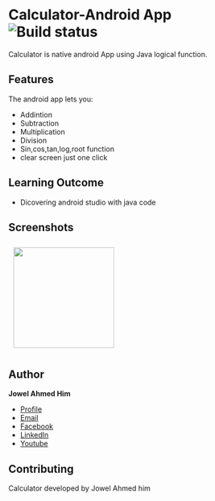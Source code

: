 # Calculator-Android App ![Build status](https://github.com/wallabag/android-app/workflows/CI/badge.svg?branch=master)

Calculator is native android App using Java logical function.

## Features

The android app lets you:
- Addintion
- Subtraction
- Multiplication
- Division
- Sin,cos,tan,log,root function
- clear screen just one click

## Learning Outcome

- Dicovering android studio with java code


## Screenshots

   [<img src="https://user-images.githubusercontent.com/82113036/123310251-b3bf8700-d547-11eb-9f84-2b636c43090f.png" align="center"
width="200"
    hspace="10" vspace="10">](/readme/Wallabag%20Article%20View.png)

    


## Author

**Jowel Ahmed Him**

- [Profile](https://github.com/JowelAhmedHim)
- [Email](mailto:jowelahmedhim@gmail.com?subject=Hi "Hi!")
- [Facebook](https://www.facebook.com/jowelahmedhim)
- [LinkedIn](https://www.linkedin.com/in/jowelahmedhim/)
- [Youtube](https://www.youtube.com/channel/UClDog-gMe4GC3lOhpX4P_Nw)

## Contributing

Calculator developed by Jowel Ahmed him   


